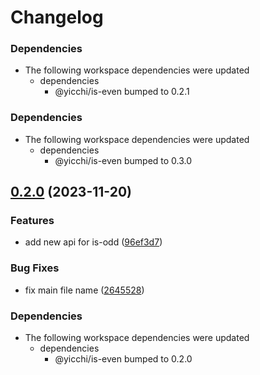 # Changelog

### Dependencies

* The following workspace dependencies were updated
  * dependencies
    * @yicchi/is-even bumped to 0.2.1

### Dependencies

* The following workspace dependencies were updated
  * dependencies
    * @yicchi/is-even bumped to 0.3.0

## [0.2.0](https://github.com/YiCChi/front-monorepo/compare/is-odd-v0.1.0...is-odd-v0.2.0) (2023-11-20)


### Features

* add new api for is-odd ([96ef3d7](https://github.com/YiCChi/front-monorepo/commit/96ef3d7a6d419c35c20b4838b723d25c83467c1a))


### Bug Fixes

* fix main file name ([2645528](https://github.com/YiCChi/front-monorepo/commit/26455282d4efbf38c135846eb57e6ea7619237ef))


### Dependencies

* The following workspace dependencies were updated
  * dependencies
    * @yicchi/is-even bumped to 0.2.0
